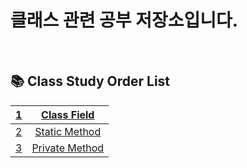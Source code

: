 # 클래스 관련 공부 저장소입니다.

<br>


## 📚 Class Study Order List


  | [1](https://github.com/DongWooKim97/Basic-Javascript-Study/tree/master/class/class_field) | [Class Field](https://github.com/DongWooKim97/Basic-Javascript-Study/tree/master/class/class_field) |
  | :-------------------------------------: | :-------------------------------------: |
  | [2](https://github.com/DongWooKim97/Basic-Javascript-Study/tree/master/class/static_method) | [Static Method](https://github.com/DongWooKim97/Basic-Javascript-Study/tree/master/class/static_method) |
  | [3](https://github.com/DongWooKim97/Basic-Javascript-Study/tree/master/class/private_method) | [Private Method](https://github.com/DongWooKim97/Basic-Javascript-Study/tree/master/class/private_method) |

  </div>

<br>
